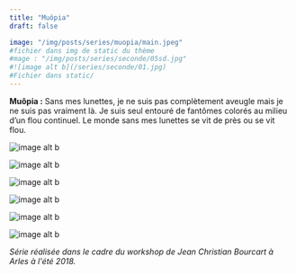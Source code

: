```yaml
---
title: "Muôpia"
draft: false

image: "/img/posts/series/muopia/main.jpeg"
#fichier dans img de static du thème
#mage : "/img/posts/series/seconde/05sd.jpg"
#![image alt b](/series/seconde/01.jpg)
#Fichier dans static/
---
```


**Muôpia :**
Sans mes lunettes, je ne suis pas complètement aveugle mais je ne suis pas vraiment là. Je suis seul entouré de fantômes colorés au milieu d’un flou continuel. Le monde sans mes lunettes se vit de près ou se vit flou.

![image alt b](/series/muopia/muopia1.jpg)

![image alt b](/series/muopia/muopia2.jpg)

![image alt b](/series/muopia/muopia3.jpg)

![image alt b](/series/muopia/muopia4.jpg)

![image alt b](/series/muopia/muopia5.jpg)

![image alt b](/series/muopia/muopia6.jpg)

*Série réalisée dans le cadre du workshop de Jean Christian Bourcart à Arles à l'été 2018.*
